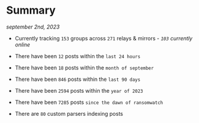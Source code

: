 
# Summary
_september 2nd, 2023_

- Currently tracking `153` groups across `271` relays & mirrors - _`103` currently online_

- There have been `12` posts within the `last 24 hours`

- There have been `18` posts within the `month of september`

- There have been `846` posts within the `last 90 days`

- There have been `2594` posts within the `year of 2023`

- There have been `7285` posts `since the dawn of ransomwatch`

- There are `80` custom parsers indexing posts
